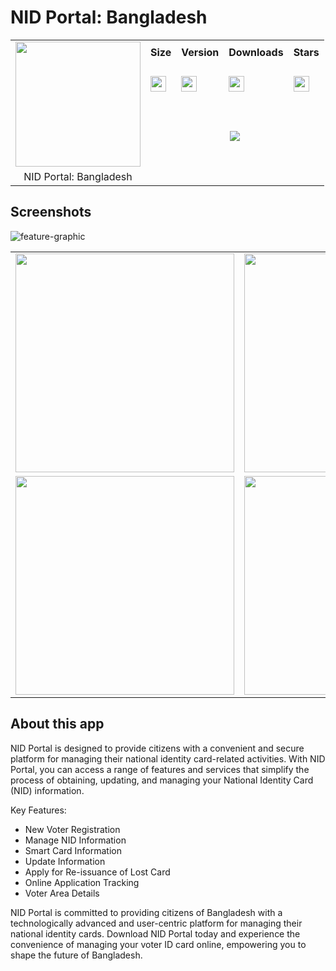 # NID Portal: Bangladesh

<div>
  <table width="100%">
    <tr>
      <td rowspan="4"><img align="center" src="https://github.com/BornomalaSoftware/NID_Portal_Bangladesh/assets/62181222/b6ab465b-a221-450f-b4b8-aa0cf670e6c5" style="height:200px;width:200px;text-align:center"/></td>
    </tr>
    <tr height="30">
      <th>Size</th>
      <th>Version</th>
      <th>Downloads</th>
      <th>Stars</th>
    </tr>
    <tr height="50">
      <td><a href="https://github.com/BornomalaSoftware/NID_Portal_Bangladesh/releases/download/v1.4.39%2B18/NID.Portal-1.4.39.apk"><img src="https://img.shields.io/badge/23.2 MB-grey?style=for-the-badge&labelColor=black&color=white" style="height:25px"/></a></td>
      <td><a href="https://github.com/BornomalaSoftware/NID_Portal_Bangladesh/releases/download/v1.4.39%2B18/NID.Portal-1.4.39.apk"><img src="https://img.shields.io/badge/1.4.39-grey?style=for-the-badge&labelColor=black&color=white" style="height:25px"/></a></td>
      <td><a href="https://github.com/BornomalaSoftware/NID_Portal_Bangladesh/releases/download/v1.4.39%2B18/NID.Portal-1.4.39.apk"><img src="https://img.shields.io/github/downloads/BornomalaSoftware/NID_Portal_Bangladesh/total?style=for-the-badge&label=%20&labelColor=black&color=white" style="height:25px;"/></a></td>
      <td><a href="https://github.com/BornomalaSoftware/NID_Portal_Bangladesh/stargazers"><img src="https://img.shields.io/github/stars/BornomalaSoftware/NID_Portal_Bangladesh?style=for-the-badge&label=%20&labelColor=black&color=white" style="height:25px;"/></a></td>
    </tr>
    <tr height="80">
      <td colspan="4" align="center" height="50"><a href="https://github.com/BornomalaSoftware/NID_Portal_Bangladesh/releases/download/v1.4.39%2B18/NID.Portal-1.4.39.apk"><img src="https://custom-icon-badges.demolab.com/badge/-Download-blue?style=for-the-badge&logo=download&logoColor=white"/></a></td>
    </tr>
    <tr>
      <td align="center">NID Portal: Bangladesh</td>
    </tr>
  </table>
</div>

## Screenshots
![feature-graphic](https://github.com/BornomalaSoftware/NID_Portal_Bangladesh/assets/62181222/e91ecf8e-c917-4cde-b87b-88eb7845084c)

<table align="center">
  <tr>
    <td><img src="https://github.com/BornomalaSoftware/NID_Portal_Bangladesh/assets/62181222/a684c630-638f-4ed7-b5e9-35c9f3065a3d" width="350"></td>
    <td><img src="https://github.com/BornomalaSoftware/NID_Portal_Bangladesh/assets/62181222/5fb13b66-b609-4cdc-820c-1f0ded1dedb6" width="350"></td>
    <td><img src="https://github.com/BornomalaSoftware/NID_Portal_Bangladesh/assets/62181222/70d80abc-c280-488a-98b8-d1e91ad8f348" width="350"></td>
  </tr>
  <tr>
    <td><img src="https://github.com/BornomalaSoftware/NID_Portal_Bangladesh/assets/62181222/253d99d3-d670-4635-926e-00343c50f7c1" width="350"></td>
    <td><img src="https://github.com/BornomalaSoftware/NID_Portal_Bangladesh/assets/62181222/a9177b73-7abe-41e7-b7b2-ebff18c5baac" width="350"></td>
    <td><img src="https://github.com/BornomalaSoftware/NID_Portal_Bangladesh/assets/62181222/68845f2d-622b-4b6c-8b82-edc4a15a65bb" width="350"></td>
  </tr>
</table>

## About this app

NID Portal is designed to provide citizens with a convenient and secure platform for managing their national identity card-related activities. With NID Portal, you can access a range of features and services that simplify the process of obtaining, updating, and managing your National Identity Card (NID) information.

Key Features:
- New Voter Registration
- Manage NID Information
- Smart Card Information
- Update Information
- Apply for Re-issuance of Lost Card
- Online Application Tracking
- Voter Area Details

NID Portal is committed to providing citizens of Bangladesh with a technologically advanced and user-centric platform for managing their national identity cards. Download NID Portal today and experience the convenience of managing your voter ID card online, empowering you to shape the future of Bangladesh.
